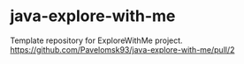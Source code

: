 # java-explore-with-me
Template repository for ExploreWithMe project.
https://github.com/Pavelomsk93/java-explore-with-me/pull/2
